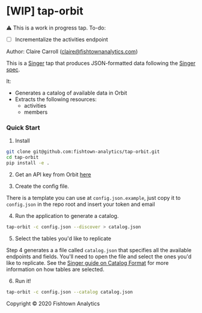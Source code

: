 # [WIP] tap-orbit

⚠️ This is a work in progress tap. To-do:
- [ ] Incrementalize the activities endpoint

Author: Claire Carroll (claire@fishtownanalytics.com)

This is a [Singer](http://singer.io) tap that produces JSON-formatted data following the [Singer spec](https://github.com/singer-io/getting-started/blob/master/SPEC.md).

It:
- Generates a catalog of available data in Orbit
- Extracts the following resources:
  - activities
  - members


### Quick Start

1. Install

```bash
git clone git@github.com:fishtown-analytics/tap-orbit.git
cd tap-orbit
pip install -e .
```

2. Get an API key from Orbit [here](https://app.orbit.love/user/edit)


3. Create the config file.

There is a template you can use at `config.json.example`, just copy it to `config.json` in the repo root and insert your token and email

4. Run the application to generate a catalog.

```bash
tap-orbit -c config.json --discover > catalog.json
```

5. Select the tables you'd like to replicate

Step 4 generates a a file called `catalog.json` that specifies all the available endpoints and fields. You'll need to open the file and select the ones you'd like to replicate. See the [Singer guide on Catalog Format](https://github.com/singer-io/getting-started/blob/c3de2a10e10164689ddd6f24fee7289184682c1f/BEST_PRACTICES.md#catalog-format) for more information on how tables are selected.

6. Run it!

```bash
tap-orbit -c config.json --catalog catalog.json
```

Copyright &copy; 2020 Fishtown Analytics
